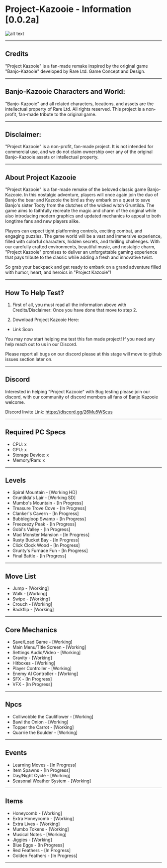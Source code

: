 # Project-Kazooie - Information [0.0.2a]

![alt text](https://cdn.discordapp.com/attachments/1137857953806942320/1138594641931939860/image.png)

------------------------------------------------------------------------------------

## Credits

"Project Kazooie" is a fan-made remake inspired by the original game "Banjo-Kazooie" developed by Rare Ltd.
Game Concept and Design.

------------------------------------------------------------

## Banjo-Kazooie Characters and World:

"Banjo-Kazooie" and all related characters, locations, and assets are the intellectual property of Rare Ltd. All rights reserved. This project is a non-profit, fan-made tribute to the original game.

------------------------------------------------------------------------------------

## Disclaimer:

"Project Kazooie" is a non-profit, fan-made project. It is not intended for commercial use, and we do not claim ownership over any of the original Banjo-Kazooie assets or intellectual property.

------------------------------------------------------------------------------------

## About Project Kazooie

"Project Kazooie" is a fan-made remake of the beloved classic game Banjo-Kazooie. In this nostalgic adventure, players will once again join the duo of Banjo the bear and Kazooie the bird as they embark on a quest to save Banjo's sister Tooty from the clutches of the wicked witch Gruntilda. The game aims to faithfully recreate the magic and charm of the original while also introducing modern graphics and updated mechanics to appeal to both longtime fans and new players alike.

Players can expect tight platforming controls, exciting combat, and engaging puzzles. The game world will be a vast and immersive experience, filled with colorful characters, hidden secrets, and thrilling challenges. With our carefully crafted environments, beautiful music, and nostalgic charm, "Project Kazooie" promises to deliver an unforgettable gaming experience that pays tribute to the classic while adding a fresh and innovative twist.

So grab your backpack and get ready to embark on a grand adventure filled with humor, heart, and heroics in "Project Kazooie"!

------------------------------------------------------------------------------------

## How To Help Test?

1. First of all, you must read all the information above with Credits/Disclaimer: 
Once you have done that move to step 2.

2. Download Project Kazooie Here:
- Link Soon

You may now start helping me test this fan made project! If you need any help reach out to us in our Discord.

Please report all bugs on our discord please at this stage will move to github issues section later on.

------------------------------------------------------------------------------------

## Discord

Interested in helping "Project Kazooie" with Bug testing please join our discord, with our community of discord members all fans of Banjo Kazooie welcome.

Discord Invite Link:
https://discord.gg/26Mu5WScus

------------------------------------------------------------------------------------

## Required PC Specs

- CPU: x
- GPU: x
- Storage Device: x
- Memory/Ram: x

------------------------------------------------------------------------------------

## Levels

- Spiral Mountain - [Working HD]
- Gruntilda's Lair - [Working SD]
- Mumbo's Mountain - [In Progress]
- Treasure Trove Cove - [In Progress]
- Clanker's Cavern - [In Progress]
- Bubblegloop Swamp - [In Progress]
- Freezeezy Peak - [In Progress]
- Gobi's Valley - [In Progress]
- Mad Monster Mansion - [In Progress]
- Rusty Bucket Bay - [In Progress]
- Click Clock Wood - [In Progress]
- Grunty's Furnace Fun - [In Progress]
- Final Battle - [In Progress]

------------------------------------------------------------------------------------

## Move List

- Jump - [Working]
- Walk - [Working]
- Swipe - [Working]
- Crouch - [Working]
- Backflip - [Working]

------------------------------------------------------------------------------------

## Core Mechanics

- Save/Load Game - [Working]
- Main Menu/Title Screen - [Working]
- Settings Audio/Video - [Working]
- Gravity - [Working]
- Hitboxes - [Working]
- Player Controller - [Working]
- Enemy AI Controller - [Working]
- SFX - [In Progress]
- VFX - [In Progress]

------------------------------------------------------------------------------------

## Npcs

- Colliwobble the Cauliflower - [Working]
- Bawl the Onion - [Working]
- Topper the Carrot - [Working]
- Quarrie the Boulder - [Working]

------------------------------------------------------------------------------------

## Events

- Learning Moves - [In Progress]
- Item Spawns - [In Progress]
- Day/Night Cycle - [Working]
- Seasonal Weather System - [Working]

------------------------------------------------------------------------------------

## Items

- Honeycomb - [Working]
- Extra Honeycomb - [Working]
- Extra Lives - [Working]
- Mumbo Tokens - [Working]
- Musical Notes - [Working]
- Jiggies - [Working]
- Blue Eggs - [In Progress]
- Red Feathers - [In Progress]
- Golden Feathers - [In Progress]
  
------------------------------------------------------------------------------------
